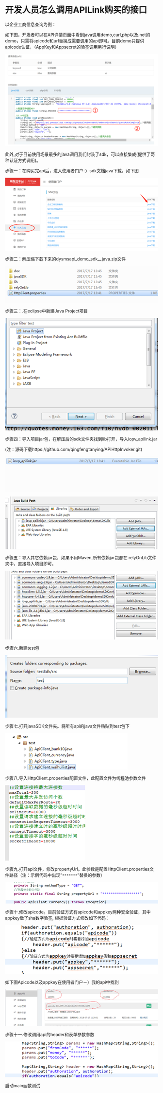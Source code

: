 # 开发人员怎么调用APILink购买的接口

以企业工商信息查询为例：

如下图，开发者可以在API详情页面中看到java调用demo,curl,php以及.net的demo，只需将apicode和url替换成需要调用的api即可。目前demo只提供apicode认证，（AppKey和Appsecret的验签调用另行说明）

![](/articles/api/3-/images/image12.png)



 
此外,对于目前使用场景最多的java调用我们封装了sdk，可以直接集成(提供了两种认证方式调用)。

步骤一：在购买完api后，进入使用者门户-〉sdk文档java下载，如下图

![](/articles/api/3-/images/image13.png)


 

步骤二：解压缩下载下来的dysmsapi_demo_sdk__java.zip文件

![](/articles/api/3-/images/image14.png)


 
步骤三：.在eclipse中新建Java Project项目

![](/articles/api/3-/images/image15.png)


 
步骤四：导入项目jar包，在解压后的sdk文件夹找到lib打开，导入iopv_apilink.jar

(注：源码下载https://github.com/qingfengtanying/APIHttpInvoker.git)

![](/articles/api/3-/images/image16.png)

![](/articles/api/3-/images/image17.png)
 
 
步骤五：导入其它依赖jar包，如果不用Maven,所有依赖jar包都在 relyOnLib文件夹中，直接导入项目即可。

![](/articles/api/3-/images/image18.png)


 
步骤六.新建test包

![](/articles/api/3-/images/image19.png)


 
步骤七.打开javaSDK文件夹。将所有api的java文件粘贴到test包下

![](/articles/api/3-/images/image20.png)


 
步骤八.导入HttpClient.properties配置文件，此配置文件为线程池参数文件

![](/articles/api/3-/images/image21.png)


 
步骤九.打开api文件，修改propertyUrl。此参数是配置HttpClient.properties文件路径（注：示例代码中出现”`*******`”替换的参数）

![](/articles/api/3-/images/image22.png)


 
步骤十.修改apicode。目前验证方式有apicode和appkey两种安全验证，其中appkey做了sha数字验签, 根据验证方式修改如下代码：

![](/articles/api/3-/images/image23.png)


 
如下图Apicode以及appkey在使用者门户－〉我的api中找到

![](/articles/api/3-/images/image24.png)


 
步骤十一.修改调用api的header和表单参数参数

![](/articles/api/3-/images/image25.png)


 
启动main函数测试
